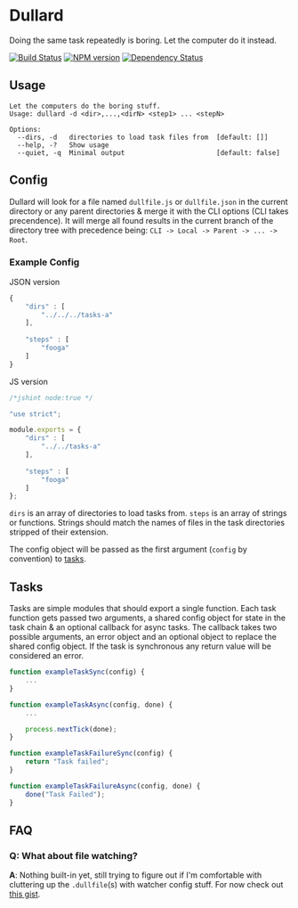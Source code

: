 Dullard
=======

Doing the same task repeatedly is boring. Let the computer do it instead.

[![Build Status](https://travis-ci.org/tivac/dullard.png?branch=master)](https://travis-ci.org/tivac/dullard)
[![NPM version](https://badge.fury.io/js/dullard.png)](http://badge.fury.io/js/dullard)
[![Dependency Status](https://gemnasium.com/tivac/dullard.png)](https://gemnasium.com/tivac/dullard)

## Usage ##

```
Let the computers do the boring stuff.
Usage: dullard -d <dir>,...,<dirN> <step1> ... <stepN>

Options:
  --dirs, -d   directories to load task files from  [default: []]
  --help, -?   Show usage
  --quiet, -q  Minimal output                       [default: false]
```

## Config ##

Dullard will look for a file named `dullfile.js` or `dullfile.json` in the current directory or any parent directories & merge it with the CLI options (CLI takes precendence). It will merge all found results in the current branch of the directory tree with precedence being: `CLI -> Local -> Parent -> ... -> Root`.

### Example Config ###

JSON version

```javascript
{
    "dirs" : [
        "../../../tasks-a"
    ],
    
    "steps" : [
        "fooga"
    ]
}
```

JS version

```javascript
/*jshint node:true */

"use strict";

module.exports = {
    "dirs" : [
        "../../tasks-a"
    ],
    
    "steps" : [
        "fooga"
    ]
};
```

`dirs` is an array of directories to load tasks from. `steps` is an array of strings or functions. Strings should match the names of files in the task directories stripped of their extension.

The config object will be passed as the first argument (`config` by convention) to [tasks](#tasks).

## Tasks ##

Tasks are simple modules that should export a single function. Each task function gets passed two arguments, a shared config object for state in the task chain & an optional callback for async tasks. The callback takes two possible arguments, an error object and an optional object to replace the shared config object. If the task is synchronous any return value will be considered an error.

```javascript
function exampleTaskSync(config) {
    ...
}

function exampleTaskAsync(config, done) {
    ...

    process.nextTick(done);
}

function exampleTaskFailureSync(config) {
    return "Task failed";
}

function exampleTaskFailureAsync(config, done) {
    done("Task Failed");
}
```

## FAQ ##

### Q: What about file watching? ###

__A__: Nothing built-in yet, still trying to figure out if I'm comfortable with cluttering up the `.dullfile`(s) with watcher config stuff. For now check out [this gist](https://gist.github.com/tivac/6591278).
